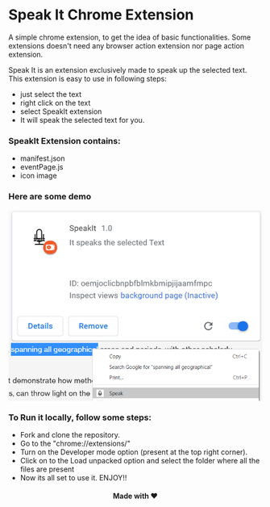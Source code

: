 # Speak It Chrome Extension
<p> A simple chrome extension, to get the idea of basic functionalities. Some extensions doesn't need any browser action extension nor page action extension. </p>
<p>
Speak It is an extension exclusively made to speak up the selected text.
This extension is easy to use in following steps:
<ul>
  <li>just select the text</li>
<li>right click on the text</li>
<li>select SpeakIt extension </li>
<li>It will speak the selected text for you. </li>
</ul></p>

<h3> SpeakIt Extension contains: </h3>
<ul>
<li>manifest.json</li>
<li>eventPage.js</li>
<li>icon image</li>
</ul>
<h3> Here are some demo </h3>
<img src="demo1.png" style="vertical-align:middle">
<br>
<img src="demo2.png" style="vertical-align:middle">
<h3> To Run it locally, follow some steps: </h3>
<ul>
<li>Fork and clone the repository.</li>
<li>Go to the "chrome://extensions/"</li>
<li>Turn on the Developer mode option (present at the top right corner).</li>
<li>Click on to the Load unpacked option and select the folder where all the files are present </li>
<li>Now its all set to use it. ENJOY!!</li>
</ul> 

<h4 style="text-align:center"> Made with ❤ <h4>
